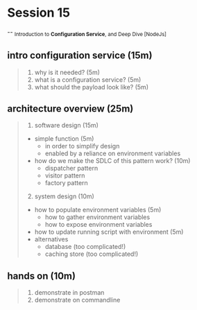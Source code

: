 # Session 15

--
<sub>Introduction to **Configuration Service**, and Deep Dive [NodeJs]</sub>

## **intro configuration service** (15m)
>
> 1. why is it needed? (5m)
> 1. what is a configuration service? (5m)
> 1. what should the payload look like? (5m)

## **architecture overview** (25m)
>
> 1. software design (15m)
>
> - simple function (5m)
>   - in order to simplify design
>   - enabled by a reliance on environment variables
> - how do we make the SDLC of this pattern work? (10m)
>   - dispatcher pattern
>   - visitor pattern
>   - factory pattern
>
> 2. system design (10m)
>
> - how to populate environment variables (5m)
>   - how to gather environment variables
>   - how to expose environment variables
> - how to update running script with environment (5m)
> - alternatives
>   - database (too complicated!)
>   - caching store (too complicated!)
>
## **hands on** (10m)
>
> 1. demonstrate in postman
> 1. demonstrate on commandline
